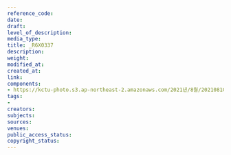 ```yaml
---
reference_code: 
date: 
draft: 
level_of_description: 
media_type: 
title: _R6X0337
description: 
weight: 
modified_at: 
created_at: 
link: 
components:
- https://kctu-photo.s3.ap-northeast-2.amazonaws.com/2021년/8월/20210810_2021년+22기+민주노총+중앙통일선봉대+발대식/_R6X0337.jpg
tags:
- 
creators: 
subjects: 
sources: 
venues: 
public_access_status: 
copyright_status: 
---
```

